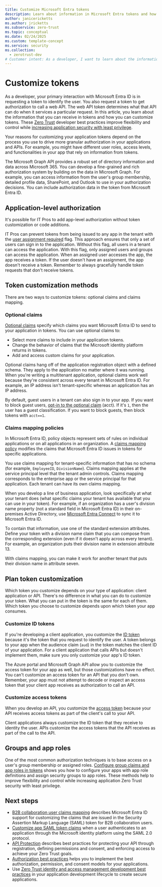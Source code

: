 ```yaml
---
title: Customize Microsoft Entra tokens
description: Learn about information in Microsoft Entra tokens and how to customize tokens to improve flexibility and control.
author: janicericketts
ms.author: jricketts
ms.subservice: zero-trust
ms.topic: conceptual
ms.date: 02/24/2025
ms.custom: template-concept
ms.service: security
ms.collection:
  - zerotrust-dev
# Customer intent: As a developer, I want to learn about the information that I can receive in Microsoft Entra tokens and how I can customize tokens so that I can improve flexibility and control while increasing application security with least privilege.
---
```

# Customize tokens

As a developer, your primary interaction with Microsoft Entra ID is in requesting a token to identify the user. You also request a token to get authorization to call a web API. The web API token determines what that API can do when it services a particular request. In this article, you learn about the information that you can receive in tokens and how you can customize tokens. These [Zero Trust](overview.md) developer best practices improve flexibility and control while [increasing application security with least privilege](/entra/identity-platform/secure-least-privileged-access).

Your reasons for customizing your application tokens depend on the process you use to drive more granular authorization in your applications and APIs. For example, you might have different user roles, access levels, and functionalities in your app that rely on information from tokens.

The Microsoft Graph API provides a robust set of directory information and data across Microsoft 365. You can develop a fine-grained and rich authorization system by building on the data in Microsoft Graph. For example, you can access information from the user's group membership, detailed profile data, SharePoint, and Outlook to use in your authorization decisions. You can include authorization data in the token from Microsoft Entra ID.

## Application-level authorization

It's possible for IT Pros to add app-level authorization without token customization or code additions.

IT Pros can prevent tokens from being issued to any app in the tenant with the [user assignment required](/entra/identity/enterprise-apps/assign-user-or-group-access-portal) flag. This approach ensures that only a set of users can sign in to the application. Without this flag, all users in a tenant can access the application. With this flag, only assigned users and groups can access the application. When an assigned user accesses the app, the app receives a token. If the user doesn't have an assignment, the app doesn't receive a token. Remember to always gracefully handle token requests that don't receive tokens.

## Token customization methods

There are two ways to customize tokens: optional claims and claims mapping.

### Optional claims

[Optional claims](/entra/identity-platform/optional-claims) specify which claims you want Microsoft Entra ID to send to your application in tokens. You can use optional claims to:

- Select more claims to include in your application tokens.
- Change the behavior of claims that the Microsoft identity platform returns in tokens.
- Add and access custom claims for your application.

Optional claims hang off of the application registration object with a defined schema. They apply to the application no matter where it was running. When you're writing a multitenant application, optional claims work well because they're consistent across every tenant in Microsoft Entra ID. For example, an IP address isn't tenant-specific whereas an application has an IP address.

By default, guest users in a tenant can also sign in to your app. If you want to block guest users, [opt-in to the optional claim](/entra/identity-platform/optional-claims) (acct). If it's `1`, then the user has a guest classification. If you want to block guests, then block tokens with `acct==1`.

### Claims mapping policies

In Microsoft Entra ID, policy objects represent sets of rules on individual applications or on all applications in an organization. A [claims mapping policy](/entra/identity-platform/reference-claims-mapping-policy-type) modifies the claims that Microsoft Entra ID issues in tokens for specific applications.

You use claims mapping for tenant-specific information that has no schema (for example, `EmployeeID`, `DivisionName`). Claims mapping applies at the service principal level that the tenant admin controls. Claims mapping corresponds to the enterprise app or the service principal for that application. Each tenant can have its own claims mapping.

When you develop a line of business application, look specifically at what your tenant does (what specific claims your tenant has available that you can use in your token). For example, if an organization has a user's division name property (not a standard field in Microsoft Entra ID) in their on-premises Active Directory, use [Microsoft Entra Connect](/entra/identity/hybrid/connect/how-to-connect-sync-feature-directory-extensions) to sync it to Microsoft Entra ID.

To contain that information, use one of the standard extension attributes. Define your token with a division name claim that you can compose from the corresponding extension (even if it doesn't apply across every tenant). For example, an organization puts their division name in extension attribute 13.

With claims mapping, you can make it work for another tenant that puts their division name in attribute seven.

## Plan token customization

Which token you customize depends on your type of application: client application or API. There's no difference in what you can do to customize your token. What you can put in the token is the same for each of them. Which token you choose to customize depends upon which token your app consumes.

### Customize ID tokens

If you're developing a client application, you customize the [ID token](/entra/identity-platform/id-tokens) because it's the token that you request to identify the user. A token belongs to your app when the audience claim (`aud`) in the token matches the client ID of your application. For a client application that calls APIs but doesn't implement them, make sure you only customize your app's ID token.

The Azure portal and Microsoft Graph API allow you to customize the access token for your app as well, but those customizations have no effect. You can't customize an access token for an API that you don't own. Remember, your app must not attempt to decode or inspect an access token that your client app receives as authorization to call an API.

### Customize access tokens

When you develop an API, you customize the [access token](/entra/identity-platform/access-tokens) because your API receives access tokens as part of the client's call to your API.

Client applications always customize the ID token that they receive to identity the user. APIs customize the access tokens that the API receives as part of the call to the API.

## Groups and app roles

One of the most common authorization techniques is to base access on a user's group membership or assigned roles. [Configure group claims and app roles in tokens](configure-tokens-group-claims-app-roles.md) shows you how to configure your apps with app role definitions and assign security groups to app roles. These methods help to improve flexibility and control while increasing application Zero Trust security with least privilege.

## Next steps

- [B2B collaboration user claims mapping](/entra/external-id/claims-mapping) describes Microsoft Entra ID support for customizing the claims that are issued in the Security Assertion Markup Language (SAML) token for B2B collaboration users.
- [Customize app SAML token claims](/entra/identity-platform/saml-claims-customization) when a user authenticates to an application through the Microsoft identity platform using the SAML 2.0 protocol.
- [API Protection](protect-api.md) describes best practices for protecting your API through registration, defining permissions and consent, and enforcing access to achieve your Zero Trust goals.
- [Authorization best practices](developer-strategy-authorization-best-practices.md) helps you to implement the best authorization, permission, and consent models for your applications.
- Use [Zero Trust identity and access management development best practices](identity-iam-development-best-practices.md) in your application development lifecycle to create secure applications.
